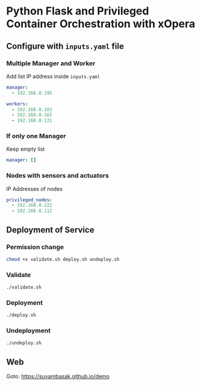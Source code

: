 # Python Flask and Privileged Container Orchestration with xOpera

## Configure with `inputs.yaml` file

### Multiple Manager and Worker
Add list IP address inside `inputs.yaml`
```YAML
manager:
  - 192.168.0.195

workers:
  - 192.168.0.103
  - 192.168.0.165
  - 192.168.0.131
```

### If only one Manager
Keep empty list
```YAML
manager: []
```

### Nodes with sensors and actuators
IP Addresses of nodes
```YAML
privileged_nodes:
  - 192.168.0.222
  - 192.168.0.112
```

## Deployment of Service
### Permission change
```BASH
chmod +x validate.sh deploy.sh undeploy.sh
```

### Validate
```BASH
./validate.sh
```
### Deployment
```BASH
./deploy.sh
```
### Undeployment
```BASH
./undeploy.sh
```
## Web
Goto: https://suvambasak.github.io/demo